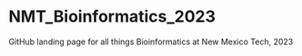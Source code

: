 # NMT_Bioinformatics_2023
GitHub landing page for all things Bioinformatics at New Mexico Tech, 2023
